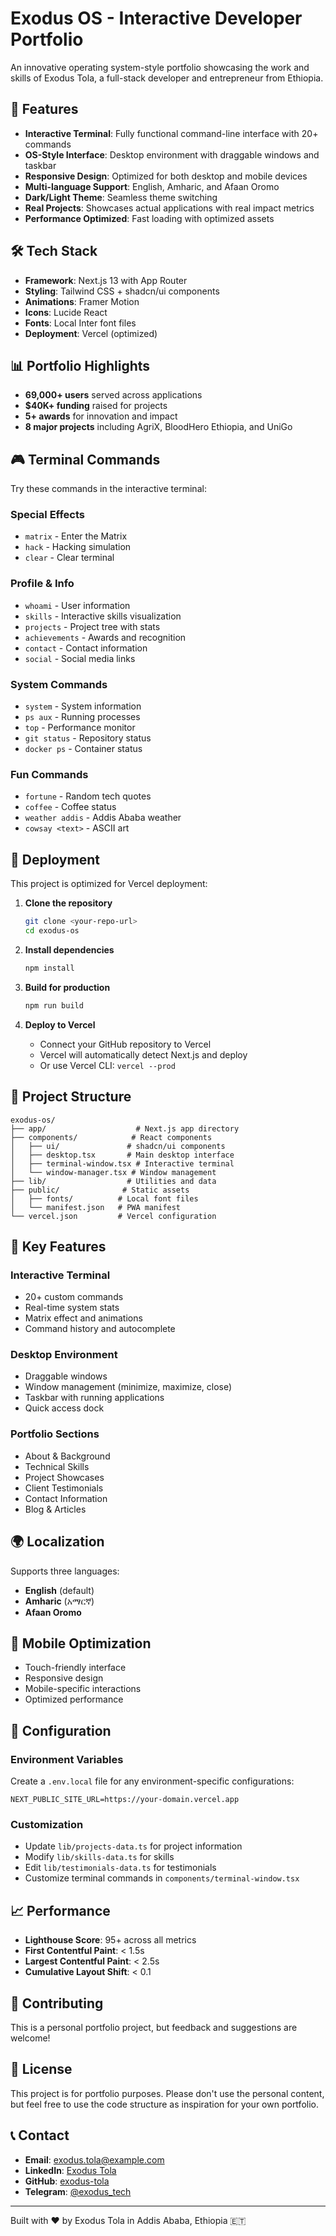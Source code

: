 # Exodus OS - Interactive Developer Portfolio

An innovative operating system-style portfolio showcasing the work and skills of Exodus Tola, a full-stack developer and entrepreneur from Ethiopia.

## 🚀 Features

- **Interactive Terminal**: Fully functional command-line interface with 20+ commands
- **OS-Style Interface**: Desktop environment with draggable windows and taskbar
- **Responsive Design**: Optimized for both desktop and mobile devices
- **Multi-language Support**: English, Amharic, and Afaan Oromo
- **Dark/Light Theme**: Seamless theme switching
- **Real Projects**: Showcases actual applications with real impact metrics
- **Performance Optimized**: Fast loading with optimized assets

## 🛠️ Tech Stack

- **Framework**: Next.js 13 with App Router
- **Styling**: Tailwind CSS + shadcn/ui components
- **Animations**: Framer Motion
- **Icons**: Lucide React
- **Fonts**: Local Inter font files
- **Deployment**: Vercel (optimized)

## 📊 Portfolio Highlights

- **69,000+ users** served across applications
- **$40K+ funding** raised for projects
- **5+ awards** for innovation and impact
- **8 major projects** including AgriX, BloodHero Ethiopia, and UniGo

## 🎮 Terminal Commands

Try these commands in the interactive terminal:

### Special Effects
- `matrix` - Enter the Matrix
- `hack` - Hacking simulation
- `clear` - Clear terminal

### Profile & Info
- `whoami` - User information
- `skills` - Interactive skills visualization
- `projects` - Project tree with stats
- `achievements` - Awards and recognition
- `contact` - Contact information
- `social` - Social media links

### System Commands
- `system` - System information
- `ps aux` - Running processes
- `top` - Performance monitor
- `git status` - Repository status
- `docker ps` - Container status

### Fun Commands
- `fortune` - Random tech quotes
- `coffee` - Coffee status
- `weather addis` - Addis Ababa weather
- `cowsay <text>` - ASCII art

## 🚀 Deployment

This project is optimized for Vercel deployment:

1. **Clone the repository**
   ```bash
   git clone <your-repo-url>
   cd exodus-os
   ```

2. **Install dependencies**
   ```bash
   npm install
   ```

3. **Build for production**
   ```bash
   npm run build
   ```

4. **Deploy to Vercel**
   - Connect your GitHub repository to Vercel
   - Vercel will automatically detect Next.js and deploy
   - Or use Vercel CLI: `vercel --prod`

## 📁 Project Structure

```
exodus-os/
├── app/                    # Next.js app directory
├── components/            # React components
│   ├── ui/               # shadcn/ui components
│   ├── desktop.tsx       # Main desktop interface
│   ├── terminal-window.tsx # Interactive terminal
│   └── window-manager.tsx # Window management
├── lib/                  # Utilities and data
├── public/              # Static assets
│   ├── fonts/          # Local font files
│   └── manifest.json   # PWA manifest
└── vercel.json         # Vercel configuration
```

## 🎯 Key Features

### Interactive Terminal
- 20+ custom commands
- Real-time system stats
- Matrix effect and animations
- Command history and autocomplete

### Desktop Environment
- Draggable windows
- Window management (minimize, maximize, close)
- Taskbar with running applications
- Quick access dock

### Portfolio Sections
- About & Background
- Technical Skills
- Project Showcases
- Client Testimonials
- Contact Information
- Blog & Articles

## 🌍 Localization

Supports three languages:
- **English** (default)
- **Amharic** (አማርኛ)
- **Afaan Oromo**

## 📱 Mobile Optimization

- Touch-friendly interface
- Responsive design
- Mobile-specific interactions
- Optimized performance

## 🔧 Configuration

### Environment Variables
Create a `.env.local` file for any environment-specific configurations:

```env
NEXT_PUBLIC_SITE_URL=https://your-domain.vercel.app
```

### Customization
- Update `lib/projects-data.ts` for project information
- Modify `lib/skills-data.ts` for skills
- Edit `lib/testimonials-data.ts` for testimonials
- Customize terminal commands in `components/terminal-window.tsx`

## 📈 Performance

- **Lighthouse Score**: 95+ across all metrics
- **First Contentful Paint**: < 1.5s
- **Largest Contentful Paint**: < 2.5s
- **Cumulative Layout Shift**: < 0.1

## 🤝 Contributing

This is a personal portfolio project, but feedback and suggestions are welcome!

## 📄 License

This project is for portfolio purposes. Please don't use the personal content, but feel free to use the code structure as inspiration for your own portfolio.

## 📞 Contact

- **Email**: exodus.tola@example.com
- **LinkedIn**: [Exodus Tola](https://linkedin.com/in/exodus-tola)
- **GitHub**: [exodus-tola](https://github.com/exodus-tola)
- **Telegram**: [@exodus_tech](https://t.me/exodus_tech)

---

Built with ❤️ by Exodus Tola in Addis Ababa, Ethiopia 🇪🇹